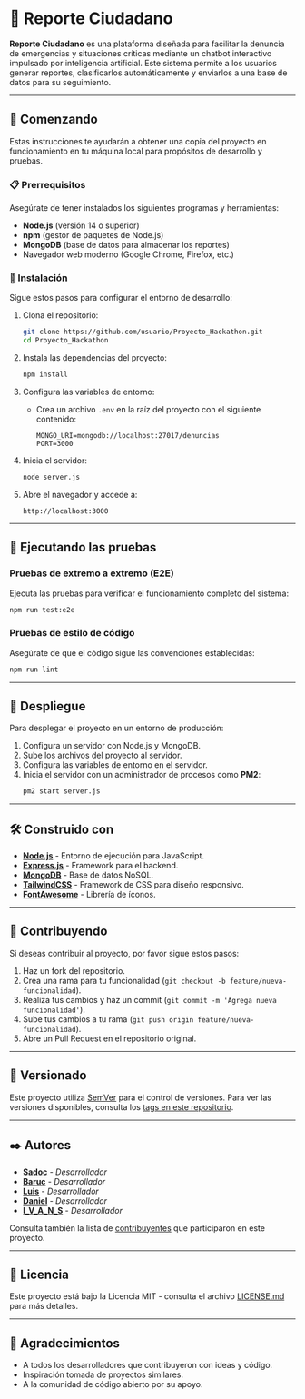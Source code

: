 # 📢 Reporte Ciudadano

**Reporte Ciudadano** es una plataforma diseñada para facilitar la denuncia de emergencias y situaciones críticas mediante un chatbot interactivo impulsado por inteligencia artificial. Este sistema permite a los usuarios generar reportes, clasificarlos automáticamente y enviarlos a una base de datos para su seguimiento.

---

## 🚀 Comenzando

Estas instrucciones te ayudarán a obtener una copia del proyecto en funcionamiento en tu máquina local para propósitos de desarrollo y pruebas.

### 📋 Prerrequisitos

Asegúrate de tener instalados los siguientes programas y herramientas:

- **Node.js** (versión 14 o superior)
- **npm** (gestor de paquetes de Node.js)
- **MongoDB** (base de datos para almacenar los reportes)
- Navegador web moderno (Google Chrome, Firefox, etc.)

### 🔧 Instalación

Sigue estos pasos para configurar el entorno de desarrollo:

1. Clona el repositorio:
   ```bash
   git clone https://github.com/usuario/Proyecto_Hackathon.git
   cd Proyecto_Hackathon
   ```

2. Instala las dependencias del proyecto:
   ```bash
   npm install
   ```

3. Configura las variables de entorno:
   - Crea un archivo `.env` en la raíz del proyecto con el siguiente contenido:
     ```plaintext
     MONGO_URI=mongodb://localhost:27017/denuncias
     PORT=3000
     ```

4. Inicia el servidor:
   ```bash
   node server.js
   ```

5. Abre el navegador y accede a:
   ```
   http://localhost:3000
   ```

---

## 🧪 Ejecutando las pruebas

### Pruebas de extremo a extremo (E2E)

Ejecuta las pruebas para verificar el funcionamiento completo del sistema:

```bash
npm run test:e2e
```

### Pruebas de estilo de código

Asegúrate de que el código sigue las convenciones establecidas:

```bash
npm run lint
```

---

## 🚀 Despliegue

Para desplegar el proyecto en un entorno de producción:

1. Configura un servidor con Node.js y MongoDB.
2. Sube los archivos del proyecto al servidor.
3. Configura las variables de entorno en el servidor.
4. Inicia el servidor con un administrador de procesos como **PM2**:
   ```bash
   pm2 start server.js
   ```

---

## 🛠️ Construido con

- **[Node.js](https://nodejs.org/)** - Entorno de ejecución para JavaScript.
- **[Express.js](https://expressjs.com/)** - Framework para el backend.
- **[MongoDB](https://www.mongodb.com/)** - Base de datos NoSQL.
- **[TailwindCSS](https://tailwindcss.com/)** - Framework de CSS para diseño responsivo.
- **[FontAwesome](https://fontawesome.com/)** - Librería de íconos.

---

## 🤝 Contribuyendo

Si deseas contribuir al proyecto, por favor sigue estos pasos:

1. Haz un fork del repositorio.
2. Crea una rama para tu funcionalidad (`git checkout -b feature/nueva-funcionalidad`).
3. Realiza tus cambios y haz un commit (`git commit -m 'Agrega nueva funcionalidad'`).
4. Sube tus cambios a tu rama (`git push origin feature/nueva-funcionalidad`).
5. Abre un Pull Request en el repositorio original.

---

## 📌 Versionado

Este proyecto utiliza [SemVer](http://semver.org/) para el control de versiones. Para ver las versiones disponibles, consulta los [tags en este repositorio](https://github.com/usuario/Proyecto_Hackathon/tags).

---

## ✒️ Autores

- **[Sadoc](https://github.com/Sadoc-UR)** - *Desarrollador*
- **[Baruc](https://github.com/Baruc921119)** - *Desarrollador*
- **[Luis](https://github.com/Xwisito)** - *Desarrollador*
- **[Daniel](https://github.com/DanielHuerta19)** - *Desarrollador*
- **[I_V_A_N_S](https://github.com/EmileLang)** - *Desarrollador*

Consulta también la lista de [contribuyentes](https://github.com/usuario/Proyecto_Hackathon/contributors) que participaron en este proyecto.

---

## 📄 Licencia

Este proyecto está bajo la Licencia MIT - consulta el archivo [LICENSE.md](LICENSE.md) para más detalles.

---

## 🎉 Agradecimientos

- A todos los desarrolladores que contribuyeron con ideas y código.
- Inspiración tomada de proyectos similares.
- A la comunidad de código abierto por su apoyo.